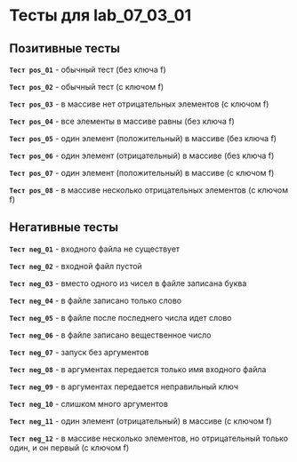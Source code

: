 # Тесты для lab_07_03_01

## Позитивные тесты

**`Тест pos_01`** - обычный тест (без ключа f)

**`Тест pos_02`** - обычный тест (с ключом f)

**`Тест pos_03`** - в массиве нет отрицательных элементов (с ключом f)

**`Тест pos_04`** - все элементы в массиве равны (без ключа f)

**`Тест pos_05`** - один элемент (положительный) в массиве (без ключа f)

**`Тест pos_06`** - один элемент (отрицательный) в массиве (без ключа f)

**`Тест pos_07`** - один элемент (положительный) в массиве (с ключом f)

**`Тест pos_08`** - в массиве несколько отрицательных элементов (с ключом f)


## Негативные тесты

**`Тест neg_01`** - входного файла не существует

**`Тест neg_02`** - входной файл пустой

**`Тест neg_03`** - вместо одного из чисел в файле записана буква

**`Тест neg_04`** - в файле записано только слово

**`Тест neg_05`** - в файле после последнего числа идет слово

**`Тест neg_06`** - в файле записано вещественное число

**`Тест neg_07`** - запуск без аргументов

**`Тест neg_08`** - в аргументах передается только имя входного файла

**`Тест neg_09`** - в аргументах передается неправильный ключ

**`Тест neg_10`** - слишком много аргументов

**`Тест neg_11`** - один элемент (отрицательный) в массиве (с ключом f)

**`Тест neg_12`** - в массиве несколько элементов, но отрицательный только один, и он первый (с ключом f)